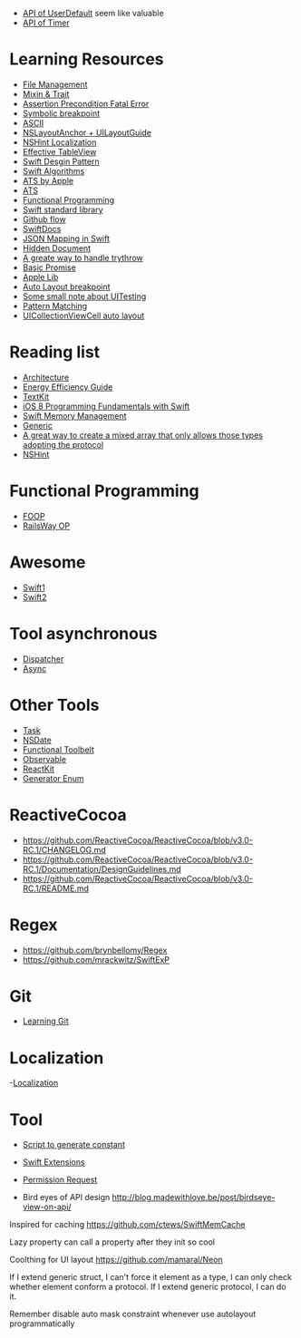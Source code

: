 - [API of UserDefault](https://github.com/radex/SwiftyUserDefaults) seem like valuable
- [API of Timer](https://github.com/radex/SwiftyTimer)

# Learning Resources
- [File Management](https://developer.apple.com/library/ios/documentation/FileManagement/Conceptual/FileSystemProgrammingGuide/AccessingFilesandDirectories/AccessingFilesandDirectories.html)
- [Mixin & Trait](http://matthijshollemans.com/2015/07/22/mixins-and-traits-in-swift-2/)
- [Assertion Precondition Fatal Error](http://blog.krzyzanowskim.com/2015/03/09/swift-asserts-the-missing-manual/)
- [Symbolic breakpoint](http://merowing.info/2015/12/little-things-that-can-make-your-life-easier-in-2016/)
- [ASCII](http://asciiwwdc.com/)
- [NSLayoutAnchor + UILayoutGuide](https://developer.apple.com/library/prerelease/ios/documentation/AppKit/Reference/NSLayoutAnchor_ClassReference/index.html#//apple_ref/occ/instm/NSLayoutAnchor/constraintEqualToAnchor:constant:)
- [NSHint Localization](http://nshint.io/blog/2015/09/02/autolayout-and-nslocalizedstring/)
- [Effective TableView](https://medium.com/ios-os-x-development/perfect-smooth-scrolling-in-uitableviews-fd609d5275a5)
- [Swift Desgin Pattern](https://github.com/ochococo/Design-Patterns-In-Swift)
- [Swift Algorithms](http://shop.waynewbishop.com/pages/participate)
- [ATS by Apple](https://developer.apple.com/library/prerelease/ios/technotes/App-Transport-Security-Technote/)
- [ATS](http://ste.vn/2015/06/10/configuring-app-transport-security-ios-9-osx-10-11/)
- [Functional Programming](http://www.mokacoding.com/blog/functor-applicative-monads-in-pictures/)
- [Swift standard library](https://developer.apple.com/library/prerelease/ios/documentation/General/Reference/SwiftStandardLibraryReference/index.html#//apple_ref/doc/uid/TP40014608)
- [Github flow](https://guides.github.com/introduction/flow/)
- [SwiftDocs](http://swiftdoc.org/)
- [JSON Mapping in Swift](http://blog.scottlogic.com/2015/03/09/json-in-swift.html)
- [Hidden Document](http://mislav.uniqpath.com/2014/02/hidden-documentation/)
- [A greate way to handle trythrow](http://owensd.io/2015/07/07/failable-init-vs-throws.html)
- [Basic Promise](http://owensd.io/2015/02/20/basic-promise-model.html)
- [Apple Lib](https://developer.apple.com/library/prerelease/ios/navigation/)
- [Auto Layout breakpoint](http://nshint.io/blog/2015/08/17/autolayout-breakpoints/)
- [Some small note about UITesting](http://masilotti.com/ui-testing-xcode-7/)
- [Pattern Matching](http://appventure.me/2015/08/20/swift-pattern-matching-in-detail/)
- [UICollectionViewCell auto layout](http://corsarus.com/2015/collection-view-with-self-sizing-cells/)
# Reading list
- [Architecture](http://owensd.io/2015/07/07/failable-init-vs-throws.html)
- [Energy Efficiency Guide](https://developer.apple.com/library/prerelease/ios/documentation/Performance/Conceptual/EnergyGuide-iOS/index.html)
- [TextKit](http://www.raywenderlich.com/77092/text-kit-tutorial-swift)
- [iOS 8 Programming Fundamentals with Swift](http://www.apeth.com/swiftBook/)
- [Swift Memory Management](https://medium.com/hacking-ios/memory-management-in-swift-principles-prevention-and-cures-31116ae0834f)
- [Generic](http://ericasadun.com/2015/07/31/genericizing-code/?utm_campaign=This%2BWeek%2Bin%2BSwift&utm_medium=web&utm_source=This_Week_in_Swift_47)
- [A great way to create a mixed array that only allows those types adopting the protocol](http://sketchytech.blogspot.com/2014/08/swift-anyobject-is-not-your-only-option.html)
- [NSHint](http://nshint.io/)

# Functional Programming
- [FOOP](https://realm.io/news/altconf-saul-mora-object-orientated-functional-programming/)
- [RailsWay OP](http://fsharpforfunandprofit.com/posts/recipe-part2/)

# Awesome
- [Swift1](https://swift.zeef.com/robin.eggenkamp)
- [Swift2](https://github.com/matteocrippa/awesome-swift)

# Tool asynchronous
- [Dispatcher](https://github.com/aleclarson/dispatcher/wiki/Queue)
- [Async](https://github.com/duemunk/Async)

# Other Tools
- [Task](https://github.com/icanzilb/TaskQueue)
- [NSDate](https://github.com/malcommac/SwiftDate)
- [Functional Toolbelt](https://github.com/ankurp/Dollar.swift)
- [Observable](https://github.com/slazyk/Observable-Swift)
- [ReactKit](https://github.com/ReactKit/ReactKit)
- [Generator Enum](https://github.com/AliSoftware/SwiftGen)

# ReactiveCocoa
- https://github.com/ReactiveCocoa/ReactiveCocoa/blob/v3.0-RC.1/CHANGELOG.md
- https://github.com/ReactiveCocoa/ReactiveCocoa/blob/v3.0-RC.1/Documentation/DesignGuidelines.md
- https://github.com/ReactiveCocoa/ReactiveCocoa/blob/v3.0-RC.1/README.md

# Regex
- https://github.com/brynbellomy/Regex
- https://github.com/mrackwitz/SwiftExP

# Git
- [Learning Git](http://pcottle.github.io/learnGitBranching/)

# Localization
-[Localization](https://github.com/tomkowz/Swifternalization)

# Tool
- [Script to generate constant](https://github.com/AliSoftware/SwiftGen)
- [Swift Extensions](https://github.com/pNre/ExSwift)

- [Permission Request](https://github.com/nickoneill/PermissionScope)

- Bird eyes of API design http://blog.madewithlove.be/post/birdseye-view-on-api/

Inspired for caching
https://github.com/ctews/SwiftMemCache

Lazy property can call a property after they init so cool

Coolthing for UI layout https://github.com/mamaral/Neon

If I extend generic struct, I can't force it element as a type, I can only check whether element conform a protocol.
If I extend generic protocol, I can do it.

Remember disable auto mask constraint whenever use autolayout programmatically
